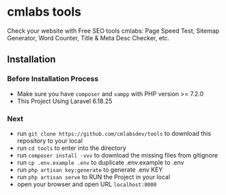 # cmlabs tools
Check your website with Free SEO tools cmlabs: Page Speed Test, Sitemap Generator, Word Counter, Title & Meta Desc Checker, etc.

## Installation
### Before Installation Process
- Make sure you have `composer` and `xampp` with PHP version >= 7.2.0
- This Project Using Laravel 6.18.25

###  Next
- run `git clone https://github.com/cmlabsdev/tools` to download this repository to your local
- run `cd tools` to enter into the directory
- run `composer install -vvv` to download the missing files from gitignore
- run `cp .env.example .env` to duplicate .env.example to .env
- run `php artisan key:generate` to generate .env KEY
- run `php artisan serve` to RUN the Project in your local
- open your browser and open URL `localhost:8000`
